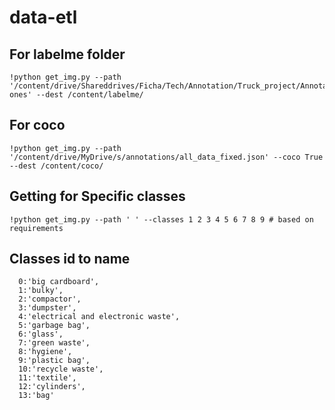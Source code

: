 # data-etl
## For labelme folder
```
!python get_img.py --path '/content/drive/Shareddrives/Ficha/Tech/Annotation/Truck_project/Annotated ones' --dest /content/labelme/
```
## For coco

```
!python get_img.py --path '/content/drive/MyDrive/s/annotations/all_data_fixed.json' --coco True --dest /content/coco/
```

## Getting for Specific classes
```
!python get_img.py --path ' ' --classes 1 2 3 4 5 6 7 8 9 # based on requirements
```

## Classes id to name
```
  0:'big cardboard',
  1:'bulky',
  2:'compactor',
  3:'dumpster',
  4:'electrical and electronic waste',
  5:'garbage bag',
  6:'glass',
  7:'green waste',
  8:'hygiene',
  9:'plastic bag',
  10:'recycle waste',
  11:'textile',
  12:'cylinders',
  13:'bag'
```
